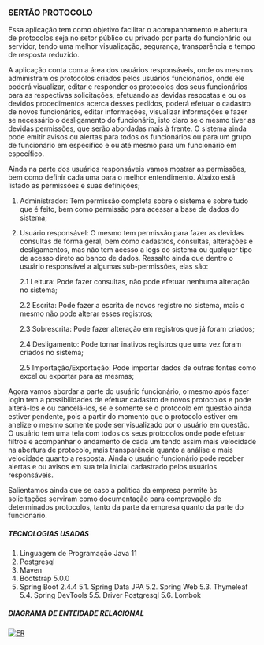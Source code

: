 ### SERTÃO PROTOCOLO

Essa aplicação tem como objetivo facilitar o acompanhamento e abertura de protocolos seja no setor público ou privado por parte do funcionário ou servidor, tendo uma melhor visualização, segurança, transparência e tempo de resposta reduzido.

A aplicação conta com a área dos usuários responsáveis, onde os mesmos administram os protocolos criados pelos usuários funcionários, onde ele poderá visualizar, editar e responder os protocolos dos seus funcionários para as respectivas solicitações, efetuando as devidas respostas  e ou os devidos procedimentos acerca desses pedidos, poderá efetuar o cadastro de novos funcionários, editar informações, visualizar informações e fazer se necessário o desligamento do funcionário, isto claro se o mesmo tiver as devidas permissões, que serão abordadas mais à frente. O sistema ainda pode emitir avisos ou alertas para todos os funcionários ou para um grupo de funcionário em específico e ou  até mesmo para um funcionário em específico.

Ainda na parte dos usuários responsáveis vamos mostrar as permissões, bem como definir cada uma para o melhor entendimento. Abaixo está listado as permissões e suas definições;

1. Administrador: Tem permissão completa sobre o sistema e sobre tudo que é feito, bem como permissão para acessar a base de dados do sistema;
2. Usuário responsável: O mesmo tem permissão para fazer as devidas consultas de forma geral, bem como cadastros, consultas, alterações e desligamentos, mas não tem acesso a logs do sistema ou qualquer tipo de acesso direto ao banco de dados. Ressalto ainda que dentro o usuário responsável a algumas sub-permissões, elas são:

	2.1 Leitura: Pode fazer consultas, não pode efetuar nenhuma alteração no sistema;

	2.2 Escrita: Pode fazer a escrita de novos registro no sistema, mais o mesmo não pode alterar esses registros;

	2.3 Sobrescrita: Pode fazer alteração em registros que já foram criados;

	2.4 Desligamento: Pode tornar inativos registros que uma vez foram criados no sistema;

	2.5 Importação/Exportação: Pode importar dados de outras fontes como excel ou exportar para as mesmas;

Agora vamos abordar a parte do usuário funcionário, o mesmo após fazer login tem a possibilidades de efetuar cadastro de novos protocolos e pode alterá-los e ou cancelá-los, se e somente se o protocolo em questão ainda estiver pendente, pois a partir do momento que o protocolo estiver em anelize o mesmo somente pode ser visualizado por o usuário em questão. O usuário tem uma tela com todos os seus protocolos onde pode efetuar filtros e acompanhar o andamento de cada um tendo assim mais velocidade na abertura de protocolo, mais transparência quanto a análise e mais velocidade quanto a resposta. Ainda o usuário funcionário pode receber alertas e ou avisos em sua tela inicial cadastrado pelos usuários responsáveis.

Salientamos ainda que se caso a política da empresa permite às solicitações serviram como documentação para comprovação de determinados protocolos, tanto da parte da empresa quanto da parte do funcionário.

##### TECNOLOGIAS USADAS

1. Linguagem de Programação Java 11 
2. Postgresql
3. Maven
4. Bootstrap 5.0.0
5. Spring Boot 2.4.4
	5.1. Spring Data JPA
	5.2. Spring Web
	5.3. Thymeleaf
	5.4. Spring DevTools
	5.5. Driver Postgresql
	5.6. Lombok

##### DIAGRAMA DE ENTEIDADE RELACIONAL

[![ER](https://github.com/MeninoNias/PBD_20-1_Ananias-Raphael/blob/development/sert%C3%A3o-protocolo-er.png "ER")](https://github.com/MeninoNias/PBD_20-1_Ananias-Raphael/blob/development/sert%C3%A3o-protocolo-er.png "ER")

